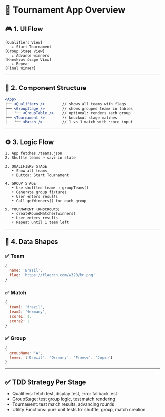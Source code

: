 # 🧭 Tournament App Overview

## 🎮 1. UI Flow

```
[Qualifiers View]
   ↓ Start Tournament
[Group Stage View]
   ↓ Advance winners
[Knockout Stage View]
   ↓ Repeat
[Final Winner]
```

---

## 🧩 2. Component Structure

```jsx
<App>
├── <Qualifiers />        // shows all teams with flags
├── <GroupStage />        // shows grouped teams in tables
│   └── <GroupTable />    // optional: renders each group
├── <Tournament />        // knockout stage matches
│   └── <Match />         // 1 vs 1 match with score input
```

---

## ⚙️ 3. Logic Flow

```
1. App fetches /teams.json
2. Shuffle teams → save in state

3. QUALIFIERS STAGE
   • Show all teams
   • Button: Start Tournament

4. GROUP STAGE
   • Use shuffled teams → groupTeams()
   • Generate group fixtures
   • User enters results
   • Call getWinners() for each group

5. TOURNAMENT (KNOCKOUTS)
   • createRoundMatches(winners)
   • User enters results
   • Repeat until 1 team left
```

---

## 🧾 4. Data Shapes

### ✅ Team

```js
{
  name: 'Brazil',
  flag: 'https://flagcdn.com/w320/br.png'
}
```

### ✅ Match

```js
{
  team1: 'Brazil',
  team2: 'Germany',
  score1: 2,
  score2: 1
}
```

### ✅ Group

```js
{
  groupName: 'A',
  teams: ['Brazil', 'Germany', 'France', 'Japan']
}
```

---

## ✅ TDD Strategy Per Stage

-   Qualifiers: fetch test, display test, error fallback test
-   GroupStage: test group logic, test match rendering
-   Tournament: test match results, advancing rounds
-   Utility Functions: pure unit tests for shuffle, group, match creation
